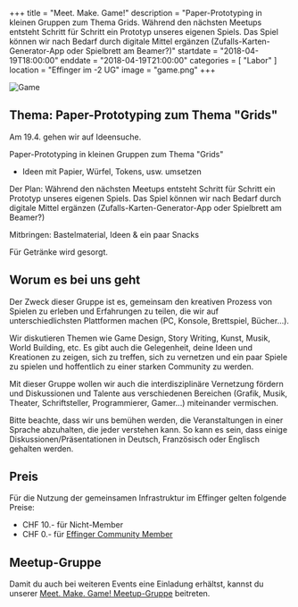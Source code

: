 +++
title = "Meet. Make. Game!"
description = "Paper-Prototyping in kleinen Gruppen zum Thema Grids. Während den nächsten Meetups entsteht Schritt für Schritt ein Prototyp unseres eigenen Spiels. Das Spiel können wir nach Bedarf durch digitale Mittel ergänzen (Zufalls-Karten-Generator-App oder Spielbrett am Beamer?)"
startdate = "2018-04-19T18:00:00"
enddate = "2018-04-19T21:00:00"
categories = [ "Labor" ]
location = "Effinger im -2 UG"
image = "game.png"
+++

![Game](game.png)

## Thema: Paper-Prototyping zum Thema "Grids"

Am 19.4. gehen wir auf Ideensuche.

Paper-Prototyping in kleinen Gruppen zum Thema "Grids"

- Ideen mit Papier, Würfel, Tokens, usw. umsetzen

Der Plan: Während den nächsten Meetups entsteht Schritt für Schritt ein Prototyp unseres eigenen Spiels. Das Spiel können wir nach Bedarf durch digitale Mittel ergänzen (Zufalls-Karten-Generator-App oder Spielbrett am Beamer?)

Mitbringen: Bastelmaterial, Ideen & ein paar Snacks

Für Getränke wird gesorgt.

## Worum es bei uns geht

Der Zweck dieser Gruppe ist es, gemeinsam den kreativen Prozess von Spielen zu erleben und Erfahrungen zu teilen, die wir auf unterschiedlichsten Plattformen machen (PC, Konsole, Brettspiel, Bücher...).

Wir diskutieren Themen wie Game Design, Story Writing, Kunst, Musik, World Building, etc. Es gibt auch die Gelegenheit, deine Ideen und Kreationen zu zeigen, sich zu treffen, sich zu vernetzen und ein paar Spiele zu spielen und hoffentlich zu einer starken Community zu werden.

Mit dieser Gruppe wollen wir auch die interdisziplinäre Vernetzung fördern und Diskussionen und Talente aus verschiedenen Bereichen (Grafik, Musik, Theater, Schriftsteller, Programmierer, Gamer...) miteinander vermischen.

Bitte beachte, dass wir uns bemühen werden, die Veranstaltungen in einer Sprache abzuhalten, die jeder verstehen kann. So kann es sein, dass einige Diskussionen/Präsentationen in Deutsch, Französisch oder Englisch gehalten werden.


## Preis

Für die Nutzung der gemeinsamen Infrastruktur im Effinger gelten folgende Preise:

* CHF 10.- für Nicht-Member
* CHF 0.- für [Effinger Community Member](/community/member-werden/)


## Meetup-Gruppe

Damit du auch bei weiteren Events eine Einladung erhältst, kannst du unserer [Meet. Make. Game! Meetup-Gruppe](https://www.meetup.com/de-DE/Meet-Make-Game/) beitreten.
